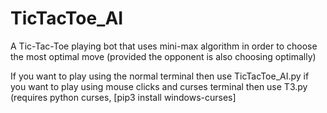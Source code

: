 # TicTacToe_AI

A Tic-Tac-Toe playing bot that uses mini-max algorithm in order to choose the most optimal move (provided the opponent is also choosing optimally)


If you want to play using the normal terminal then use TicTacToe_AI.py
if you want to play using mouse clicks and curses terminal then use T3.py (requires python curses, [pip3 install windows-curses]
